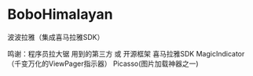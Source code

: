 # BoboHimalayan
波波拉雅（集成喜马拉雅SDK）

鸣谢：程序员拉大锯
用到的第三方 或 开源框架 喜马拉雅SDK   MagicIndicator（千变万化的ViewPager指示器） Picasso(图片加载神器之一)
